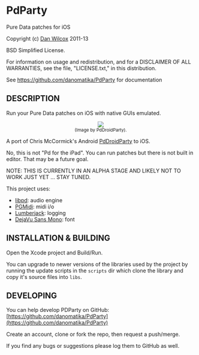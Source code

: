 PdParty
=======

Pure Data patches for iOS

Copyright (c) [Dan Wilcox](danomatika.com) 2011-13

BSD Simplified License.

For information on usage and redistribution, and for a DISCLAIMER OF ALL
WARRANTIES, see the file, "LICENSE.txt," in this distribution.

See https://github.com/danomatika/PdParty for documentation

DESCRIPTION
-----------

Run your Pure Data patches on iOS with native GUIs emulated.

<p align="center">
	<img src="http://droidparty.net/PdDroidParty.png"/><br/>
	<small>(Image by PdDroidParty).</small>
</p>

A port of Chris McCormick's Android [PdDroidParty](http://mccormick.cx/projects/PdDroidParty/) to iOS.

No, this is not "Pd for the iPad". You can run patches but there is not built in editor. That may be a future goal.

NOTE: THIS IS CURRENTLY IN AN ALPHA STAGE AND LIKELY NOT TO WORK JUST YET ... STAY TUNED.

This project uses:

* [libpd](https://github.com/libpd/libpd): audio engine
* [PGMidi](https://github.com/petegoodliffe/PGMidi): midi i/o
* [Lumberjack](https://github.com/robbiehanson/CocoaLumberjack): logging
* [DejaVu Sans Mono](http://dejavu-fonts.org/wiki/index.php?title=Main_Page): font

INSTALLATION & BUILDING
-----------------------

Open the Xcode project and Build/Run.

You can upgrade to newer versions of the libraries used by the project by running the update scripts in the `scripts` dir which clone the library and copy it's source files into `libs`.

DEVELOPING
----------

You can help develop PDParty on GitHub: [https://github.com/danomatika/PdParty](https://github.com/danomatika/PdParty)

Create an account, clone or fork the repo, then request a push/merge.

If you find any bugs or suggestions please log them to GitHub as well.

